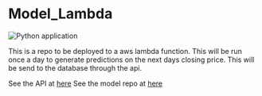 # Model_Lambda
![Python application](https://github.com/Senior-Project-2020/Model_Lambda/workflows/Python%20application/badge.svg)

 
This is a repo to be deployed to a aws lambda function. This will be run once a day to generate predictions on the next days closing price. This will be send to the database through the api.

See the API at [here](https://github.com/Senior-Project-2020/Capitalizer-API)
See the model repo at [here](https://github.com/Senior-Project-2020/Stock-Market-Modeling)